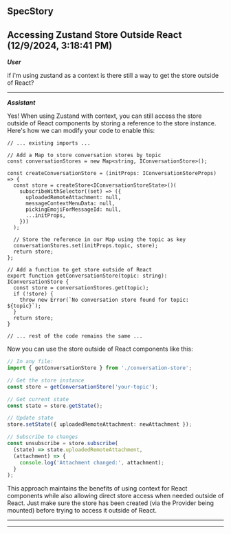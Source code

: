 ## SpecStory

## Accessing Zustand Store Outside React (12/9/2024, 3:18:41 PM)

_**User**_

if i'm using zustand as a context is there still a way to get the store outside of React?

---

_**Assistant**_

Yes! When using Zustand with context, you can still access the store outside of React components by storing a reference to the store instance. Here's how we can modify your code to enable this:

```typescript:features/conversation/conversation-store.tsx
// ... existing imports ...

// Add a Map to store conversation stores by topic
const conversationStores = new Map<string, IConversationStore>();

const createConversationStore = (initProps: IConversationStoreProps) => {
  const store = createStore<IConversationStoreState>()(
    subscribeWithSelector((set) => ({
      uploadedRemoteAttachment: null,
      messageContextMenuData: null,
      pickingEmojiForMessageId: null,
      ...initProps,
    }))
  );
  
  // Store the reference in our Map using the topic as key
  conversationStores.set(initProps.topic, store);
  return store;
};

// Add a function to get store outside of React
export function getConversationStore(topic: string): IConversationStore {
  const store = conversationStores.get(topic);
  if (!store) {
    throw new Error(`No conversation store found for topic: ${topic}`);
  }
  return store;
}

// ... rest of the code remains the same ...
```

Now you can use the store outside of React components like this:

```typescript
// In any file:
import { getConversationStore } from './conversation-store';

// Get the store instance
const store = getConversationStore('your-topic');

// Get current state
const state = store.getState();

// Update state
store.setState({ uploadedRemoteAttachment: newAttachment });

// Subscribe to changes
const unsubscribe = store.subscribe(
  (state) => state.uploadedRemoteAttachment,
  (attachment) => {
    console.log('Attachment changed:', attachment);
  }
);
```

This approach maintains the benefits of using context for React components while also allowing direct store access when needed outside of React. Just make sure the store has been created (via the Provider being mounted) before trying to access it outside of React.

---



---

